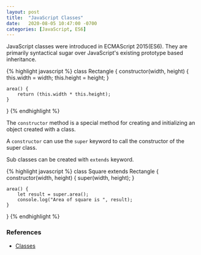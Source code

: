 ```yaml
---
layout: post
title:  "JavaScript Classes"
date:   2020-08-05 10:47:00 -0700
categories: [JavaScript, ES6]
---
```


JavaScript classes were introduced in ECMAScript 2015(ES6). They are 
primarily syntactical sugar over JavaScript's existing prototype based inheritance.

{% highlight javascript %}
class Rectangle {
    constructor(width, height) {
        this.width = width;
        this.height = height;
    }

    area() {
        return (this.width * this.height);
    }
}
{% endhighlight %}

The `constructor` method is a special method for creating and initializing an object created with a class.

A `constructor` can use the `super` keyword to call the constructor of the super class.

Sub classes can be created with `extends` keyword.

{% highlight javascript %}
class Square extends Rectangle {
    constructor(width, height) {
        super(width, height);
    }

    area() {
        let result = super.area();
        console.log("Area of square is ", result);
    }
}
{% endhighlight %}


### References
- [Classes](https://developer.mozilla.org/en-US/docs/Web/JavaScript/Reference/Classes)